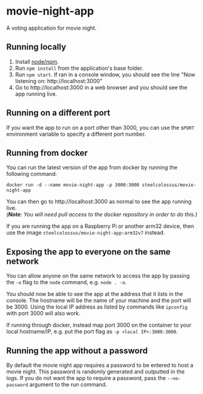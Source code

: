 # movie-night-app
A voting application for movie night.

## Running locally
1. Install [node/npm](https://nodejs.org).
2. Run `npm install` from the application's base folder.
3. Run `npm start`. If ran in a console window, you should see the line "Now listening on: http://localhost:3000"
4. Go to http://localhost:3000 in a web browser and you should see the app running live.

## Running on a different port
If you want the app to run on a port other than 3000, you can use the `$PORT` environment variable to specify a different port number.

## Running from docker
You can run the latest version of the app from docker by running the following command:
```
docker run -d --name movie-night-app -p 3000:3000 steelcolossus/movie-night-app
```
You can then go to http://localhost:3000 as normal to see the app running live.  
_(**Note**: You will need pull access to the docker repository in order to do this.)_

If you are running the app on a Raspberry Pi or another arm32 device, then use the image `steelcolossus/movie-night-app:arm32v7` instead.

## Exposing the app to everyone on the same network
You can allow anyone on the same network to access the app by passing the `-o` flag to the `node` command, e.g. `node . -o`.  

You should now be able to see the app at the address that it lists in the console. The hostname will be the name of your machine and the port will be 3000. Using the local IP address as listed by commands like `ipconfig` with port 3000 will also work.  

If running through docker, instead map port 3000 on the container to your local hostname/IP, e.g. put the port flag as `-p <local IP>:3000:3000`.  

## Running the app without a password
By default the movie night app requires a password to be entered to host a movie night. This password is randomly generated and outputted in the logs. If you do not want the app to require a password, pass the `--no-password` argument to the run command.  

